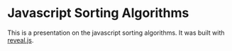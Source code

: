 # Javascript Sorting Algorithms

This is a presentation on the javascript sorting algorithms.  It was built with [reveal.js](https://github.com/hakimel/reveal.js/).
